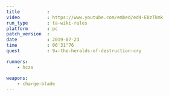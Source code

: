 ```yaml
---
title          :
video          : https://www.youtube.com/embed/ed4-E8zTkmk
run_type       : ta-wiki-rules
platform       : pc
patch_version  :
date           : 2019-07-23
time           : 06'31"76
quest          : 9★-the-heralds-of-destruction-cry

runners:
    - hczs

weapons:
    - charge-blade
---
```

